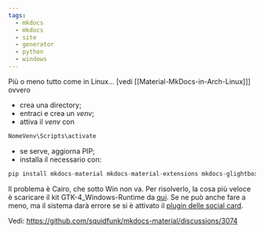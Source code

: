 ```yaml
---
tags:
  - mkdocs
  - mkdocs
  - site
  - generator
  - python
  - windows
---
```

Più o meno tutto come in Linux... [vedi [[Material-MkDocs-in-Arch-Linux]]] ovvero

- crea una directory;
- entraci e crea un _venv_;
- attiva il _venv_ con

```python
NomeVenv\Scripts\activate
```

- se serve, aggiorna PIP;
- installa il necessario con:

```python
pip install mkdocs-material mkdocs-material-extensions mkdocs-glightbox Pillow cairosvg
``` 

Il problema è Cairo, che sotto Win non va. Per risolverlo, la cosa più veloce è scaricare il kit GTK-4_Windows-Runtime da [qui](https://github.com/tschoonj/GTK-for-Windows-Runtime-Environment-Installer/releases). Se ne può anche fare a meno, ma il sistema darà errore se si è attivato il [plugin delle social card](https://squidfunk.github.io/mkdocs-material/setup/setting-up-social-cards/).

Vedi: https://github.com/squidfunk/mkdocs-material/discussions/3074